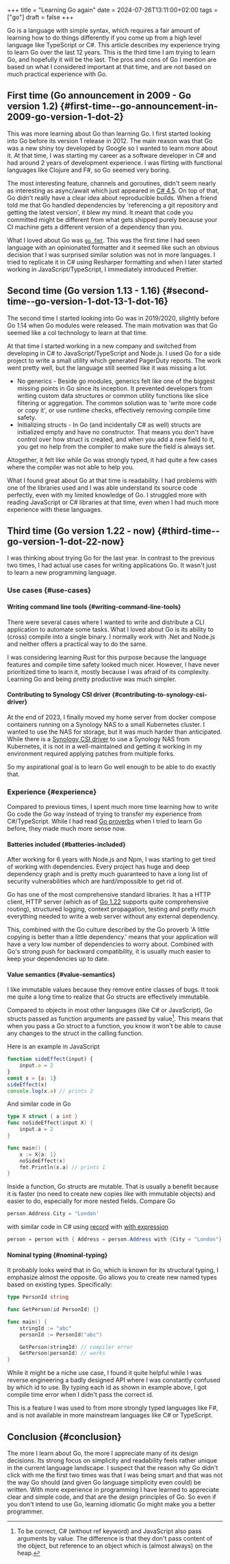 +++
title = "Learning Go again"
date = 2024-07-26T13:11:00+02:00
tags = ["go"]
draft = false
+++

Go is a language with simple syntax, which requires a fair amount of learning how to do things differently if you come up from a high level language like TypeScript or C#. This article describes my experience trying to learn Go over the last 12 years. This is the third time I am trying to learn Go, and hopefully it will be the last. The pros and cons of Go I mention are based on what I considered important at that time, and are not based on much practical experience with Go.


## First time (Go announcement in 2009 - Go version 1.2) {#first-time--go-announcement-in-2009-go-version-1-dot-2}

This was more learning about Go than learning Go. I first started looking into Go before its version 1 release in 2012. The main reason was that Go was a new shiny toy developed by Google so I wanted to learn more about it. At that time, I was starting my career as a software developer in C# and had around 2 years of development experience. I was flirting with functional languages like Clojure and F#, so Go seemed very boring.

The most interesting feature, channels and goroutines, didn't seem nearly as interesting as async/await which just appeared in [C# 4.5](https://learn.microsoft.com/en-us/dotnet/csharp/whats-new/csharp-version-history#c-version-50). On top of that, Go didn't really have a clear idea about reproducible builds. When a friend told me that Go handled dependencies by 'referencing a git repository and getting the latest version', it blew my mind. It meant that code you committed might be different from what gets shipped purely because your CI machine gets a different version of a dependency than you.

What I loved about Go was [`go fmt`](https://go.dev/blog/gofmt). This was the first time I had seen language with an opinionated formatter and it seemed like such an obvious decision that I was surprised similar solution was not in more languages. I tried to replicate it in C# using Resharper formatting and when I later started working in JavaScript/TypeScript, I immediately introduced Prettier.


## Second time (Go version 1.13 - 1.16) {#second-time--go-version-1-dot-13-1-dot-16}

The second time I started looking into Go was in 2019/2020, slightly before Go 1.14 when Go modules were released. The main motivation was that Go seemed like a col technology to learn at that time.

At that time I started working in a new company and switched from developing in C# to JavaScript/TypeScript and Node.js. I used Go for a side project to write a small utility which generated PagerDuty reports. The work went pretty well, but the language still seemed like it was missing a lot.

-   No generics - Beside go modules, generics felt like one of the biggest missing points in Go since its inception. It prevented developers from writing custom data structures or common utility functions like slice filtering or aggregation. The common solution was to 'write more code or copy it', or use runtime checks, effectively removing compile time safety.
-   Initializing structs - In Go (and incidentally C# as well) structs are initialized empty and have no constructor. That means you don't have control over how struct is created, and when you add a new field to it, you get no help from the compiler to make sure the field is always set.

Altogether, it felt like while Go was strongly typed, it had quite a few cases where the compiler was not able to help you.

What I found great about Go at that time is readability. I had problems with one of the libraries used and I was able understand its source code perfectly, even with my limited knowledge of Go. I struggled more with reading JavaScript or C# libraries at that time, even when I had much more experience with these languages.


## Third time (Go version 1.22 - now) {#third-time--go-version-1-dot-22-now}

I was thinking about trying Go for the last year. In contrast to the previous two times, I had actual use cases for writing applications Go. It wasn't just to learn a new programming language.


### Use cases {#use-cases}


#### Writing command line tools {#writing-command-line-tools}

There were several cases where I wanted to write and distribute a CLI application to automate some tasks. What I loved about Go is its ability to (cross) compile into a single binary. I normally work with .Net and Node.js and neither offers a practical way to do the same.

I was considering learning Rust for this purpose because the language features and compile time safety looked much nicer. However, I have never prioritized time to learn it, mostly because I was afraid of its complexity. Learning Go and being pretty productive was much simpler.


#### Contributing to Synology CSI driver {#contributing-to-synology-csi-driver}

At the end of 2023, I finally moved my home server from docker compose containers running on a Synology NAS to a small Kubernetes cluster. I wanted to use the NAS for storage, but it was much harder than anticipated. While there is a [Synology CSI driver](https://github.com/SynologyOpenSource/synology-csi) to use a Synology NAS from Kubernetes, it is not in a well-maintained and getting it working in my environment required applying patches from multiple forks.

So my aspirational goal is to learn Go well enough to be able to do exactly that.


### Experience {#experience}

Compared to previous times, I spent much more time learning how to write Go code the Go way instead of trying to transfer my experience from C#/TypeScript. While I had read [Go proverbs](https://go-proverbs.github.io/) when I tried to learn Go before, they made much more sense now.


#### Batteries included {#batteries-included}

After working for 6 years with Node.js and Npm, I was starting to get tired of working with dependencies. Every project has huge and deep dependency graph and is pretty much guaranteed to have a long list of security vulnerabilities which are hard/impossible to get rid of.

Go has one of the most comprehensive standard libraries. It has a HTTP client, HTTP server (which as of [Go 1.22](https://tip.golang.org/doc/go1.22#enhanced_routing_patterns) supports quite comprehensive routing), structured logging, context propagation, testing and pretty much everything needed to write a web server without any external dependency.

This, combined with the Go culture described by the Go proverb 'A little copying is better than a little dependency.' means that your application will have a very low number of dependencies to worry about. Combined with Go's strong push for backward compatibility, it is usually much easier to keep your dependencies up to date.


#### Value semantics {#value-semantics}

I like immutable values because they remove entire classes of bugs. It took me quite a long time to realize that Go structs are effectively immutable.

Compared to objects in most other languages (like C# or JavaScript), Go structs passed as function arguments are passed by value[^fn:1]. This means that when you pass a Go struct to a function, you know it won't be able to cause any changes to the struct in the calling function.

Here is an example in JavaScript

```js
function sideEffect(input) {
    input.a = 2
}
const x = {a: 1}
sideEffect(x)
console.log(x.a) // prints 2
```

And similar code in Go

```go
type X struct { a int }
func noSideEffect(input X) {
	input.a = 2
}

func main() {
	x := X{a: 1}
	noSideEffect(x)
	fmt.Println(x.a) // prints 1
}
```

Inside a function, Go structs are mutable. That is usually a benefit because it is faster (no need to create new copies like with immutable objects) and easier to do, especially for more nested fields. Compare Go

```go
person.Address.City = "London'
```

with similar code in C# using [record](https://learn.microsoft.com/en-us/dotnet/csharp/language-reference/builtin-types/record) with [with expression](https://learn.microsoft.com/en-us/dotnet/csharp/language-reference/operators/with-expression)

```csharp
person = person with { Address = person.Address with {City = "London"} }
```


#### Nominal typing {#nominal-typing}

It probably looks weird that in Go, which is known for its structural typing, I emphasize almost the opposite. Go allows you to create new named types based on existing types. Specifically:

```go
type PersonId string

func GetPerson(id PersonId) {}

func main() {
	stringId := "abc"
	personId := PersonId("abc")

	GetPerson(stringId) // compiler error
	GetPerson(personId) // works
}
```

While it might be a niche use case, I found it quite helpful while I was reverse engineering a badly designed API where I was constantly confused by which id to use. By typing each id as shown in example above, I got compile time error when I didn't pass the correct id.

This is a feature I was used to from more strongly typed languages like F#, and is not available in more mainstream languages like C# or TypeScript.


## Conclusion {#conclusion}

The more I learn about Go, the more I appreciate many of its design decisions. Its strong focus on simplicity and readability feels rather unique in the current language landscape. I suspect that the reason why Go didn't click with me the first two times was that I was being smart and that was not the way Go should (and given Go language simplicity even could) be written. With more experience in programming I have learned to appreciate clear and simple code, and that are the design principles of Go. So even if you don't intend to use Go, learning idiomatic Go might make you a better programmer.

[^fn:1]: To be correct, C# (without ref keyword) and JavaScript also pass arguments by value. The difference is that they don't pass content of the object, but reference to an object which is (almost always) on the heap.
